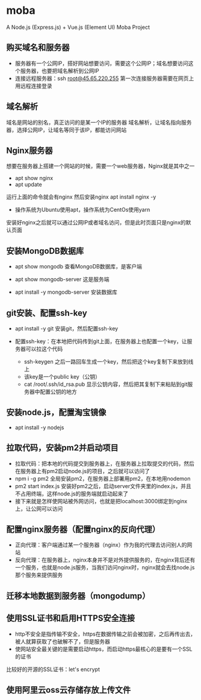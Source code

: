 # moba
A Node.js (Express.js) + Vue.js (Element UI)  Moba Project

## 购买域名和服务器

* 服务器有一个公网IP，搭好网站想要访问，需要这个公网IP；域名想要访问这个服务器，也要把域名解析到公网IP
* 连接远程服务器：ssh root@45.65.220.255 第一次连接服务器需要在网页上用远程连接登录

## 域名解析

域名是网站的别名，真正访问的是某一个IP的服务器
域名解析，让域名指向服务器，选择公网IP，让域名等同于该IP，都能访问网站

## Nginx服务器

想要在服务器上搭建一个网站的时候，需要一个web服务器，Nginx就是其中之一

* apt show nginx 
* apt update

运行上面的命令就会有nginx
然后安装nginx  apt install nginx -y
* 操作系统为Ubuntu使用apt，操作系统为CentOs使用yarn

安装好nginx之后就可以通过公网IP或者域名访问，但是此时页面只是nginx的默认页面

## 安装MongoDB数据库

* apt show mongodb 查看MongoDB数据库，是客户端
* apt show mongodb-server 这是服务端

* apt install -y mongodb-server 安装数据库

## git安装、配置ssh-key

* apt install -y git 安装git，然后配置ssh-key

* 配置ssh-key：在本地把代码传到git上面，在服务器上也配置一个key，让服务器可以拉这个代码
    
    * ssh-keygen 之后一路回车生成一个key，然后把这个key复制下来放到线上
    * 该key是一个public key（公钥）
    * cat /root/.ssh/id_rsa.pub 显示公钥内容，然后把其复制下来粘贴到git服务器中配置公钥的地方
    
## 安装node.js，配置淘宝镜像

* apt install -y nodejs

## 拉取代码，安装pm2并启动项目

* 拉取代码：把本地的代码提交到服务器上，在服务器上拉取提交的代码，然后在服务器上有pm2启动node.js的项目，之后就可以访问了
* npm i -g pm2 全局安装pm2，在服务器上部署用pm2，在本地用nodemon
* pm2 start index.js 安装好pm2之后，启动server文件夹里的index.js，并且不占用终端，这样node.js的服务端就启动起来了
* 接下来就是怎样使网站被外网访问，也就是把localhost:3000绑定到nginx上，让公网可以访问

## 配置nginx服务器（配置nginx的反向代理）

* 正向代理：客户端通过某一个服务器（nginx）作为我的代理去访问别人的网站
* 反向代理：在服务器上，nginx本身并不是对外提供服务的，在nginx背后还有一个服务，也就是node.js服务，当我们访问nginx时，nginx就会去找node.js那个服务来提供服务

## 迁移本地数据到服务器（mongodump）

## 使用SSL证书和启用HTTPS安全连接

* http不安全是指传输不安全，https在数据传输之前会被加密，之后再传出去，被人就算获取了也破解不了，但是服务器
* 使网站安全最关键的是需要启动https，而启动https最核心的是要有一个SSL的证书

比较好的开源的SSL证书：let's encrypt

## 使用阿里云oss云存储存放上传文件
